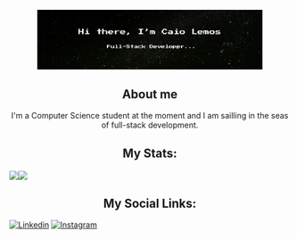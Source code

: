 <p align="center"><img width="80%" alt="Hi there, I'm Caio Lemos" src="./gitgif.gif" /></p>


<h2 align="center">About me</h2>
<p align="center">I'm a Computer Science student at the moment and I am sailling in the seas of full-stack development.</p>



<h2 align="center">My Stats:</h2>

<a><img align="center" src="https://github-readme-stats.vercel.app/api?username=Caioledan&show_icons=true&theme=tokyonight&include_all_commits=true&rank_icon=github&hide_border=true"></a><a><img  align="center" height="195px" src="https://github-readme-stats.vercel.app/api/top-langs/?username=Caioledan&layout=compact&theme=tokyonight&hide_border=true"></a> 



<h2 align="center">My Social Links:</h2>


[![Linkedin](https://img.shields.io/badge/LinkedIn-0077B5?style=for-the-badge&logo=linkedin&logoColor=white)](https://www.linkedin.com/in/caio-lemos-dantas-08539124b/) [![Instagram](https://img.shields.io/badge/Instagram-E4405F?style=for-the-badge&logo=instagram&logoColor=white)](https://www.instagram.com/caio._.kyo/)
